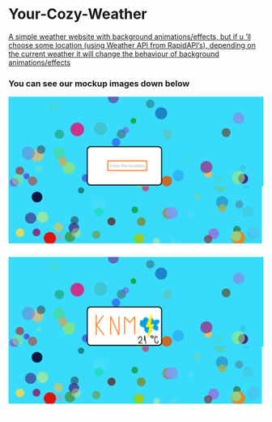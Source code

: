 # Your-Cozy-Weather

<p><u> A simple weather website with background animations/effects, but if u ’ll choose some location (using Weather API from RapidAPI’s), depending on the current weather it will change the behaviour of background animations/effects </u></p>
<h3> You can see our mockup images down below</h1>

<img src="first img.png"/>
<img src="second img.png"/>
